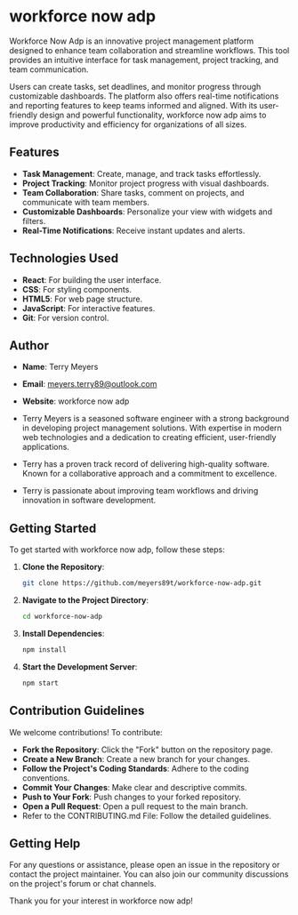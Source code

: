 # workforce now adp

Workforce Now Adp is an innovative project management platform designed to enhance team collaboration and streamline workflows. This tool provides an intuitive interface for task management, project tracking, and team communication. 

Users can create tasks, set deadlines, and monitor progress through customizable dashboards. The platform also offers real-time notifications and reporting features to keep teams informed and aligned. With its user-friendly design and powerful functionality, workforce now adp aims to improve productivity and efficiency for organizations of all sizes.

## Features
- **Task Management**: Create, manage, and track tasks effortlessly.
- **Project Tracking**: Monitor project progress with visual dashboards.
- **Team Collaboration**: Share tasks, comment on projects, and communicate with team members.
- **Customizable Dashboards**: Personalize your view with widgets and filters.
- **Real-Time Notifications**: Receive instant updates and alerts.

## Technologies Used
- **React**: For building the user interface.
- **CSS**: For styling components.
- **HTML5**: For web page structure.
- **JavaScript**: For interactive features.
- **Git**: For version control.

## Author
- **Name**: Terry Meyers  
- **Email**: meyers.terry89@outlook.com
- **Website**: workforce now adp

- Terry Meyers is a seasoned software engineer with a strong background in developing project management solutions. With expertise in modern web technologies and a dedication to creating efficient, user-friendly applications.
- Terry has a proven track record of delivering high-quality software. Known for a collaborative approach and a commitment to excellence.
- Terry is passionate about improving team workflows and driving innovation in software development.

## Getting Started

To get started with workforce now adp, follow these steps:

1. **Clone the Repository**:
   ```bash
   git clone https://github.com/meyers89t/workforce-now-adp.git
2. **Navigate to the Project Directory**:
   ```bash
   cd workforce-now-adp
3. **Install Dependencies**:
   ```bash
   npm install
4. **Start the Development Server**:
   ```bash
   npm start
## Contribution Guidelines
We welcome contributions! To contribute:

- **Fork the Repository**: Click the "Fork" button on the repository page.
- **Create a New Branch**: Create a new branch for your changes.
- **Follow the Project's Coding Standards**: Adhere to the coding conventions.
- **Commit Your Changes**: Make clear and descriptive commits.
- **Push to Your Fork**: Push changes to your forked repository.
- **Open a Pull Request**: Open a pull request to the main branch.
- Refer to the CONTRIBUTING.md File: Follow the detailed guidelines.

## Getting Help

For any questions or assistance, please open an issue in the repository or contact the project maintainer. You can also join our community discussions on the project's forum or chat channels.

Thank you for your interest in workforce now adp!


